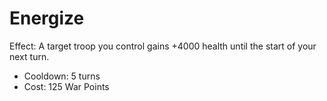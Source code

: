 # Energize



Effect: A target troop you control gains +4000 health until the start of your next turn.

* Cooldown: 5 turns
* Cost: 125 War Points
